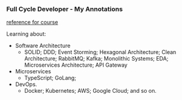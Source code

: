 ### Full Cycle Developer - My Annotations
<a href="https://imersao.fullcycle.com.br/page/lancamento/">reference for course</a>

Learning about:

- Software Architecture
  - SOLID; DDD; Event Storming; Hexagonal Architecture; Clean Architecture; RabbitMQ; Kafka; Monolithic Systems; EDA; Microservices Architecture; API Gateway
- Microservices
  - TypeScript; GoLang; 
- DevOps.
  - Docker; Kubernetes; AWS; Google Cloud; and so on.
